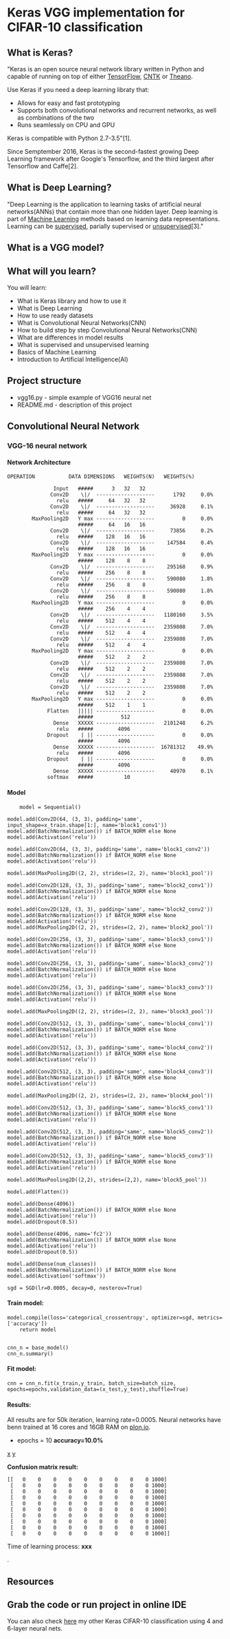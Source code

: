# Keras VGG implementation for CIFAR-10 classification

## What is Keras?

"Keras is an open source neural network library written in Python and capable of running on top of either [TensorFlow](https://www.tensorflow.org/), [CNTK](https://github.com/Microsoft/CNTK) or [Theano](http://deeplearning.net/software/theano/). 

Use Keras if you need a deep learning libraty that:
* Allows for easy and fast prototyping
* Supports both convolutional networks and recurrent networks, as well as combinations of the two
* Runs seamlessly on CPU and GPU

Keras is compatible with Python 2.7-3.5"[1].

Since Semptember 2016, Keras is the second-fastest growing Deep Learning framework after Google's Tensorflow, and the third largest after Tensorflow and Caffe[2].

## What is Deep Learning?

"Deep Learning is the application to learning tasks of artificial neural networks(ANNs) that contain more than one hidden layer. Deep learning is part of [Machine Learning](https://en.wikipedia.org/wiki/Machine_learning) methods based on learning data representations.
Learning can be [supervised](https://en.wikipedia.org/wiki/Supervised_learning), parially supervised or [unsupervised](https://en.wikipedia.org/wiki/Unsupervised_learning)[3]."

## What is a VGG model?


## What will you learn?


You will learn:

* What is Keras library and how to use it
* What is Deep Learning
* How to use ready datasets
* What is Convolutional Neural Networks(CNN)
* How to build step by step Convolutional Neural Networks(CNN)
* What are differences in model results
* What is supervised and unsupervised learning
* Basics of Machine Learning
* Introduction to Artificial Intelligence(AI)

## Project structure

* vgg16.py - simple example of VGG16 neural net
* README.md - description of this project

## Convolutional Neural Network
### VGG-16 neural network
#### Network Architecture

```
OPERATION           DATA DIMENSIONS   WEIGHTS(N)   WEIGHTS(%)

               Input   #####      3   32   32
              Conv2D    \|/  -------------------      1792     0.0%
                relu   #####     64   32   32
              Conv2D    \|/  -------------------     36928     0.1%
                relu   #####     64   32   32
        MaxPooling2D   Y max -------------------         0     0.0%
                       #####     64   16   16
              Conv2D    \|/  -------------------     73856     0.2%
                relu   #####    128   16   16
              Conv2D    \|/  -------------------    147584     0.4%
                relu   #####    128   16   16
        MaxPooling2D   Y max -------------------         0     0.0%
                       #####    128    8    8
              Conv2D    \|/  -------------------    295168     0.9%
                relu   #####    256    8    8
              Conv2D    \|/  -------------------    590080     1.8%
                relu   #####    256    8    8
              Conv2D    \|/  -------------------    590080     1.8%
                relu   #####    256    8    8
        MaxPooling2D   Y max -------------------         0     0.0%
                       #####    256    4    4
              Conv2D    \|/  -------------------   1180160     3.5%
                relu   #####    512    4    4
              Conv2D    \|/  -------------------   2359808     7.0%
                relu   #####    512    4    4
              Conv2D    \|/  -------------------   2359808     7.0%
                relu   #####    512    4    4
        MaxPooling2D   Y max -------------------         0     0.0%
                       #####    512    2    2
              Conv2D    \|/  -------------------   2359808     7.0%
                relu   #####    512    2    2
              Conv2D    \|/  -------------------   2359808     7.0%
                relu   #####    512    2    2
              Conv2D    \|/  -------------------   2359808     7.0%
                relu   #####    512    2    2
        MaxPooling2D   Y max -------------------         0     0.0%
                       #####    512    1    1
             Flatten   ||||| -------------------         0     0.0%
                       #####         512
               Dense   XXXXX -------------------   2101248     6.2%
                relu   #####        4096
             Dropout    | || -------------------         0     0.0%
                       #####        4096
               Dense   XXXXX -------------------  16781312    49.9%
                relu   #####        4096
             Dropout    | || -------------------         0     0.0%
                       #####        4096
               Dense   XXXXX -------------------     40970     0.1%
             softmax   #####          10
```

#### Model

```
    model = Sequential()

model.add(Conv2D(64, (3, 3), padding='same', input_shape=x_train.shape[1:], name='block1_conv1'))
model.add(BatchNormalization()) if BATCH_NORM else None
model.add(Activation('relu'))

model.add(Conv2D(64, (3, 3), padding='same', name='block1_conv2'))
model.add(BatchNormalization()) if BATCH_NORM else None
model.add(Activation('relu'))

model.add(MaxPooling2D((2, 2), strides=(2, 2), name='block1_pool'))

model.add(Conv2D(128, (3, 3), padding='same', name='block2_conv1'))
model.add(BatchNormalization()) if BATCH_NORM else None
model.add(Activation('relu'))

model.add(Conv2D(128, (3, 3), padding='same', name='block2_conv2'))
model.add(BatchNormalization()) if BATCH_NORM else None
model.add(Activation('relu'))
model.add(MaxPooling2D((2, 2), strides=(2, 2), name='block2_pool'))

model.add(Conv2D(256, (3, 3), padding='same', name='block3_conv1'))
model.add(BatchNormalization()) if BATCH_NORM else None
model.add(Activation('relu'))

model.add(Conv2D(256, (3, 3), padding='same', name='block3_conv2'))
model.add(BatchNormalization()) if BATCH_NORM else None
model.add(Activation('relu'))

model.add(Conv2D(256, (3, 3), padding='same', name='block3_conv3'))
model.add(BatchNormalization()) if BATCH_NORM else None
model.add(Activation('relu'))

model.add(MaxPooling2D((2, 2), strides=(2, 2), name='block3_pool'))

model.add(Conv2D(512, (3, 3), padding='same', name='block4_conv1'))
model.add(BatchNormalization()) if BATCH_NORM else None
model.add(Activation('relu'))

model.add(Conv2D(512, (3, 3), padding='same', name='block4_conv2'))
model.add(BatchNormalization()) if BATCH_NORM else None
model.add(Activation('relu'))

model.add(Conv2D(512, (3, 3), padding='same', name='block4_conv3'))
model.add(BatchNormalization()) if BATCH_NORM else None
model.add(Activation('relu'))

model.add(MaxPooling2D((2, 2), strides=(2, 2), name='block4_pool'))

model.add(Conv2D(512, (3, 3), padding='same', name='block5_conv1'))
model.add(BatchNormalization()) if BATCH_NORM else None
model.add(Activation('relu'))

model.add(Conv2D(512, (3, 3), padding='same', name='block5_conv2'))
model.add(BatchNormalization()) if BATCH_NORM else None
model.add(Activation('relu'))

model.add(Conv2D(512, (3, 3), padding='same', name='block5_conv3'))
model.add(BatchNormalization()) if BATCH_NORM else None
model.add(Activation('relu'))

model.add(MaxPooling2D((2,2), strides=(2,2), name='block5_pool'))

model.add(Flatten())

model.add(Dense(4096))
model.add(BatchNormalization()) if BATCH_NORM else None
model.add(Activation('relu'))
model.add(Dropout(0.5))

model.add(Dense(4096, name='fc2'))
model.add(BatchNormalization()) if BATCH_NORM else None
model.add(Activation('relu'))
model.add(Dropout(0.5))

model.add(Dense(num_classes))
model.add(BatchNormalization()) if BATCH_NORM else None
model.add(Activation('softmax'))

sgd = SGD(lr=0.0005, decay=0, nesterov=True)

```
#### Train model:
```
model.compile(loss='categorical_crossentropy', optimizer=sgd, metrics=['accuracy'])
    return model


cnn_n = base_model()
cnn_n.summary()
```

#### Fit model:
```
cnn = cnn_n.fit(x_train,y_train, batch_size=batch_size, epochs=epochs,validation_data=(x_test,y_test),shuffle=True)
```

#### Results:

All results are for 50k iteration, learning rate=0.0005. Neural networks have benn trained at 16 cores and 16GB RAM on [plon.io](https://plon.io/).

* epochs = 10 **accuracy=10.0%**

[x](https://plon.io/files/599089b3fa48b400014a1974)
[y](https://plon.io/files/599089b4fa48b400014a1976)

**Confusion matrix result:**

```
[[   0    0    0    0    0    0    0    0    0 1000]
 [   0    0    0    0    0    0    0    0    0 1000]
 [   0    0    0    0    0    0    0    0    0 1000]
 [   0    0    0    0    0    0    0    0    0 1000]
 [   0    0    0    0    0    0    0    0    0 1000]
 [   0    0    0    0    0    0    0    0    0 1000]
 [   0    0    0    0    0    0    0    0    0 1000]
 [   0    0    0    0    0    0    0    0    0 1000]
 [   0    0    0    0    0    0    0    0    0 1000]
 [   0    0    0    0    0    0    0    0    0 1000]]
```

Time of learning process: **xxx**


.
## Resources

## Grab the code or run project in online IDE


You can also check [here](https://github.com/plon-io/cifar10keras) my other Keras CIFAR-10 classification using 4 and 6-layer neural nets.
